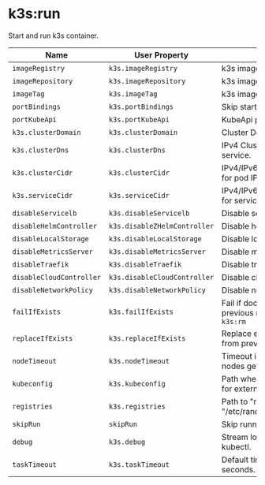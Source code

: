 # k3s:run

Start and run k3s container.

| Name | User Property | Description | Default |
| -----| ------------- | ----------- | ------- |
| `imageRegistry` | `k3s.imageRegistry` | k3s image registry | |
| `imageRepository` | `k3s.imageRepository` | k3s image repository | docker.io/rancher/k3s |
| `imageTag` | `k3s.imageTag` | k3s image tag | latest |
| `portBindings` | `k3s.portBindings` | Skip starting k3s container. | [] |
| `portKubeApi` | `k3s.portKubeApi` | KubeApi port to expose to host. | 6443 |
| `k3s.clusterDomain` | `k3s.clusterDomain` | Cluster Domain. | |
| `k3s.clusterDns` | `k3s.clusterDns` |  IPv4 Cluster IP for coredns service. | |
| `k3s.clusterCidr` | `k3s.clusterCidr` | IPv4/IPv6 network CIDRs to use for pod IPs. | |
| `k3s.serviceCidr` | `k3s.serviceCidr` | IPv4/IPv6 network CIDRs to use for service IPs.| |
| `disableServicelb` | `k3s.disableServicelb` | Disable service load balancer. | false |
| `disableHelmController` | `k3s.disableZHelmController` | Disable helm controller. | true |
| `disableLocalStorage` | `k3s.disableLocalStorage` | Disable local storage. | true |
| `disableMetricsServer` | `k3s.disableMetricsServer` | Disable metrics server. | true |
| `disableTraefik` | `k3s.disableTraefik` | Disable traefik. | true |
| `disableCloudController` | `k3s.disableCloudController` | Disable cloud-controller. | true |
| `disableNetworkPolicy` | `k3s.disableNetworkPolicy` | Disable network-policy. | true |
| `failIfExists` | `k3s.failIfExists` | Fail if docker container from previous run exists. E.g. with `mvn k3s:rm` | true |
| `replaceIfExists` | `k3s.replaceIfExists` | Replace existing docker container from previous run. | false |
| `nodeTimeout` | `k3s.nodeTimeout` | Timeout in seconds to wait for nodes getting ready. | 30 |
| `kubeconfig` | `k3s.kubeconfig` | Path where to place kubectl config for external usage. | ${project.build.directory}/k3s.yaml |
| `registries` | `k3s.registries` | Path to "registry.yaml" to mount to "/etc/rancher/k3s/registries.yaml". | `null` |
| `skipRun` | `skipRun` | Skip running of k3s. | false |
| `debug` | `k3s.debug` | Stream logs of docker and kubectl. | false |
| `taskTimeout` | `k3s.taskTimeout` | Default timeout for docker tasks in seconds. | 30 |
